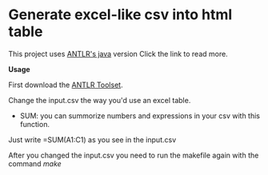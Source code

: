 # Generate excel-like csv into html table
This project uses  [ANTLR's java](https://github.com/antlr/antlr4/blob/master/doc/java-target.md) version
Click the link to read more.


**Usage**

First download the [ANTLR Toolset](https://www.antlr.org/download/antlr-4.7.2-complete.jar).

Change the input.csv the way you'd use an excel table. 
 * SUM: you can summorize numbers and expressions in your csv with this function.

Just write =SUM(A1:C1) as you see in the input.csv

After you changed the input.csv you need to run the makefile again with the command *make* 
